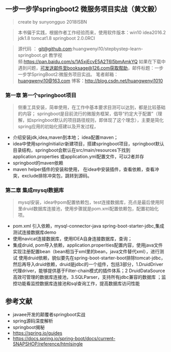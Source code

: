 ## 一步一步学springboot2 微服务项目实战（黄文毅）

> create by sunyongguo  2018ISBN

> 本书偏于实践，根据作者工作经验而来，使用软件版本：win10 idea2016.2 jdk1.8 tomcat1.8 springboot 2.0.0RCI

> 源代码 ： git@github.com:huangwenyi10/stepbystep-learn-springboot.git  教学视频:https://pan.baidu.com/s/1A5xjEcvE5A2T6I5bmAmkYQ
> 如果在下载中遇到问题，可发送邮件至booksage@126.com获取帮助，邮件标题：一步一步学SpringBoot2:微服务项目实战。
> 笔者邮箱：huangwenyi10@163.com  博客：http://blog.csdn.net/huangwenyi1010


### 第一章 第一个springboot项目
>  侧重工具安装，简单使用，在工作中基本要求目测可以达到，都是比较基础的内容；
      springboot是目前流行的微服务框架，倡导“约定大于配置”（理解，如springboot默认的项目路径规则，即体现了这个理念），主要是简化spring应用的初始化搭建以及开发过程，
   * 介绍安装jdk,idea,maven到本地； idea配置maven；
   * idea中使用springInitializr新建项目，搭建springboot项目，springboot默认目录结构，springboot会默认在src/main/resources下找到application.properties 或application.yml配置文件，可以2者并存
   * springboot的maven依赖
   * maven helper插件的安装和使用， 在idea中安装插件，查看依赖，查看冲突，exclude排除冲突包，跳转到源码。

### 第二章 集成mysql数据库
> mysql安装，idea中pom配置依赖包，test连接数据库，亮点是最后使用阿里druid数据库连接池，使用步骤就是pom.xml配置依赖包，配置初始化项。
   * pom.xml 引入依赖，mysql-connector-java spring-boot-starter-jdbc,集成测试连接数据库demo
   * 使用navicat连接数据库，使用IDEA自身连接数据库，查询；
   * 集成druid, pom导入依赖，application.properities配置内容，使用java文件实现注册配置bean（bean相当于xml里的bean，java文件替代xml），进行测试
      使用druid依赖，貌似要先在spring-boot-starter-boot排除tomcat-jdbc，然后再导入druid依赖，druid是jdbc的一个组件，包括3部分，1.DruidDriver代理driver，能够提供基于Filter-chain模式的插件体系；2
      DruidDataSource高效可管理的数据库连接池，3.SQLParser，支持所有jdbc兼容的数据库 ；监控功能看监控数据库连接池和sql查询工作，提高数据库访问性能
 






## 参考文献
 * javaee开发的颠覆者springboot实战
 * spring源码深度解析
 * springboot揭秘
 * https://spring.io/guides
 * https://docs.spring.io/spring-boot/docs/current-SNAPSHOP/reference/htmlsingle
